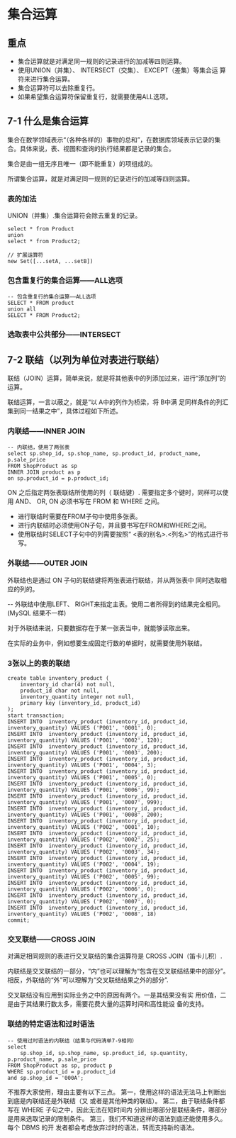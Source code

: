 # 集合运算

## 重点
- 集合运算就是对满足同一规则的记录进行的加减等四则运算。
- 使用UNION（并集）、 INTERSECT（交集）、 EXCEPT（差集）等集合运
算符来进行集合运算。
- 集合运算符可以去除重复行。
- 如果希望集合运算符保留重复行，就需要使用ALL选项。

## 7-1 什么是集合运算

 集合在数学领域表示“（各种各样的）事物的总和”，在数据库领域表示记录的集合。具体来说，表、视图和查询的执行结果都是记录的集合。

集合是由一组无序且唯一（即不能重复）的项组成的。

所谓集合运算，就是对满足同一规则的记录进行的加减等四则运算。

### 表的加法

 UNION（并集）.集合运算符会除去重复的记录。

```
select * from Product
union
select * from Product2;

// 扩展运算符
new Set([...setA, ...setB])
```

### 包含重复行的集合运算——ALL选项
```
-- 包含重复行的集合运算——ALL选项
SELECT * FROM product  
union all
SELECT * FROM Product2;
```

### 选取表中公共部分——INTERSECT

## 7-2 联结（以列为单位对表进行联结）

联结（JOIN）运算，简单来说，就是将其他表中的列添加过来，进行“添加列”的运算。

联结运算，一言以蔽之，就是“以 A中的列作为桥梁，将 B中满
足同样条件的列汇集到同一结果之中”，具体过程如下所述。

### 内联结——INNER JOIN

```
-- 内联结，使用了两张表
select sp.shop_id, sp.shop_name, sp.product_id, product_name, p.sale_price
FROM ShopProduct as sp 
INNER JOIN product as p
on sp.product_id = p.product_id;
```

ON 之后指定两张表联结所使用的列（ 联结键）.
需要指定多个键时，同样可以使用 AND、 OR, ON 必须书写在 FROM 和 WHERE 之间。

- 进行联结时需要在FROM子句中使用多张表。
- 进行内联结时必须使用ON子句，并且要书写在FROM和WHERE之间。
- 使用联结时SELECT子句中的列需要按照“ <表的别名>.<列名>”的格式进行书写。

### 外联结——OUTER JOIN

外联结也是通过 ON 子句的联结键将两张表进行联结，并从两张表中
同时选取相应的列的。

-- 外联结中使用LEFT、 RIGHT来指定主表。使用二者所得到的结果完全相同。(MySQL 结果不一样)


对于外联结来说，只要数据存在于某一张表当中，就能够读取出来。

在实际的业务中，例如想要生成固定行数的单据时，就需要使用外联结。


### 3张以上的表的联结

```
create table inventory_product (
	inventory_id char(4) not null,
	product_id char not null,
	inventory_quantity integer not null,
	primary key (inventory_id, product_id)
);
start transaction;
INSERT INTO  inventory_product (inventory_id, product_id, inventory_quantity) VALUES ('P001', '0001', 0);
INSERT INTO  inventory_product (inventory_id, product_id, inventory_quantity) VALUES ('P001', '0002', 120);
INSERT INTO  inventory_product (inventory_id, product_id, inventory_quantity) VALUES ('P001', '0003', 200);
INSERT INTO  inventory_product (inventory_id, product_id, inventory_quantity) VALUES ('P001', '0004', 3);
INSERT INTO  inventory_product (inventory_id, product_id, inventory_quantity) VALUES ('P001', '0005', 0);
INSERT INTO  inventory_product (inventory_id, product_id, inventory_quantity) VALUES ('P001', '0006', 99);
INSERT INTO  inventory_product (inventory_id, product_id, inventory_quantity) VALUES ('P001', '0007', 999);
INSERT INTO  inventory_product (inventory_id, product_id, inventory_quantity) VALUES ('P001', '0008', 200);
INSERT INTO  inventory_product (inventory_id, product_id, inventory_quantity) VALUES ('P002', '0001', 10);
INSERT INTO  inventory_product (inventory_id, product_id, inventory_quantity) VALUES ('P002', '0002', 25);
INSERT INTO  inventory_product (inventory_id, product_id, inventory_quantity) VALUES ('P002', '0003', 34);
INSERT INTO  inventory_product (inventory_id, product_id, inventory_quantity) VALUES ('P002', '0004', 19);
INSERT INTO  inventory_product (inventory_id, product_id, inventory_quantity) VALUES ('P002', '0005', 99);
INSERT INTO  inventory_product (inventory_id, product_id, inventory_quantity) VALUES ('P002', '0006', 0);
INSERT INTO  inventory_product (inventory_id, product_id, inventory_quantity) VALUES ('P002', '0007', 0);
INSERT INTO  inventory_product (inventory_id, product_id, inventory_quantity) VALUES ('P002', '0008', 18)
commit;
```

### 交叉联结——CROSS JOIN

对满足相同规则的表进行交叉联结的集合运算符是 CROSS JOIN（笛卡儿积）.

内联结是交叉联结的一部分，“内”也可以理解为“包含在交叉联结结果中的部分”。相反，外联结的“外”可以理解为“交叉联结结果之外的部分”.

交叉联结没有应用到实际业务之中的原因有两个。一是其结果没有实
用价值，二是由于其结果行数太多，需要花费大量的运算时间和高性能设
备的支持。

### 联结的特定语法和过时语法
```
-- 使用过时语法的内联结（结果与代码清单7-9相同）
select 
	sp.shop_id, sp.shop_name, sp.product_id, sp.quantity, p.product_name, p.sale_price
FROM ShopProduct as sp, product p
WHERE sp.product_id = p.product_id
and sp.shop_id = '000A';
```
不推荐大家使用，理由主要有以下三点。
第一，使用这样的语法无法马上判断出到底是内联结还是外联结（又
或者是其他种类的联结）。
第二，由于联结条件都写在 WHERE 子句之中，因此无法在短时间内
分辨出哪部分是联结条件，哪部分是用来选取记录的限制条件。
第三，我们不知道这样的语法到底还能使用多久。每个 DBMS 的开
发者都会考虑放弃过时的语法，转而支持新的语法。